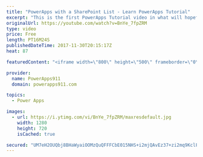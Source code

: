 ```yaml
---
title: "PowerApps with a SharePoint List - Learn PowerApps Tutorial"
excerpt: "This is the first PowerApps Tutorial video in what will hopefully become a regular series of how to do things in PowerApps. Here we will walk through creating your first PowerApps App using SharePoint data, we will also make a few quick customizations to get you pointed in the right direction. This will"
originalUrl: https://youtube.com/watch?v=BnYe_7fpZRM
type: video
price: Free
length: PT16M24S
publishedDateTime: 2017-11-30T20:15:17Z
heat: 87

featuredContent: "<iframe width=\"800\" height=\"500\" frameborder=\"0\" src=\"https://www.youtube.com/embed/BnYe_7fpZRM\" allow=\"accelerometer; autoplay; encrypted-media; gyroscope; picture-in-picture\" allowfullscreen></iframe>"

provider:
  name: PowerApps911
  domain: powerapps911.com

topics:
  - Power Apps

images:
  - url: https://i.ytimg.com/vi/BnYe_7fpZRM/maxresdefault.jpg
    width: 1280
    height: 720
    isCached: true

secured: "UM7eH2OUQbj8BHaWyaiOOMzQuQFFFCbE015NHS+i2mjQAvEz37+zi2mq9KclFzjhkzp5SQK/VR2jib/5SnVxxuqUcRKpUXfe3ZUPKs6vpcnTps27cKs0uqeJa2Ly2CddNEWzce7cc79DgFCKQXrFeKMjmFIhzPorL0Zf/7qx41bvH57s6aWkE9NPz2ULCLlQiNmKR2uPockinD8rXBfTnG7oFDaXzPWGtWbjoMGuSrwsdWEV0z3t+PfUpU7PQjJG2LT4B+/9pU+kzVEmy4HWtJhGXmr2QFDJCH1ECe0cXpfIJ/DnBM1+LTAvK7MKNk8j2c9DvFdU9In05DimP1/dNorUdxOc8f3syNdKGwJI4tUvUBlgOenx2yF+LZJTKfuJByEd8hnTaf6q3EcVKGVk8fGJedlEZlwSXzsQ46YBBc7UHPxbkwUoyh+S5mJXaCH0;VOvY8Z50kqk64+1aJezK6A=="
---
```


